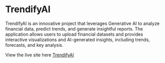 # TrendifyAI
TrendifyAI is an innovative project that leverages Generative AI to analyze financial data, predict trends, and generate insightful reports. The application allows users to upload financial datasets and provides interactive visualizations and AI-generated insights, including trends, forecasts, and key analysis.


View the live site here [TrendifyAI](https://trendifyai.streamlit.app/)
